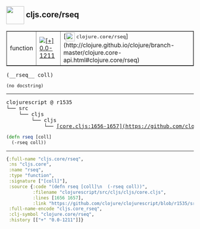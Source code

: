 ## <img width="48px" valign="middle" src="http://i.imgur.com/Hi20huC.png"> cljs.core/rseq

 <table border="1">
<tr>
<td>function</td>
<td><a href="https://github.com/cljsinfo/api-refs/tree/0.0-1211"><img valign="middle" alt="[+] 0.0-1211" src="https://img.shields.io/badge/+-0.0--1211-lightgrey.svg"></a> </td>
<td>
[<img height="24px" valign="middle" src="http://i.imgur.com/1GjPKvB.png"> <samp>clojure.core/rseq</samp>](http://clojure.github.io/clojure/branch-master/clojure.core-api.html#clojure.core/rseq)
</td>
</tr>
</table>

 <samp>
(__rseq__ coll)<br>
</samp>

```
(no docstring)
```

---

 <pre>
clojurescript @ r1535
└── src
    └── cljs
        └── cljs
            └── <ins>[core.cljs:1656-1657](https://github.com/clojure/clojurescript/blob/r1535/src/cljs/cljs/core.cljs#L1656-L1657)</ins>
</pre>

```clj
(defn rseq [coll]
  (-rseq coll))
```


---

```clj
{:full-name "cljs.core/rseq",
 :ns "cljs.core",
 :name "rseq",
 :type "function",
 :signature ["[coll]"],
 :source {:code "(defn rseq [coll]\n  (-rseq coll))",
          :filename "clojurescript/src/cljs/cljs/core.cljs",
          :lines [1656 1657],
          :link "https://github.com/clojure/clojurescript/blob/r1535/src/cljs/cljs/core.cljs#L1656-L1657"},
 :full-name-encode "cljs.core_rseq",
 :clj-symbol "clojure.core/rseq",
 :history [["+" "0.0-1211"]]}

```
